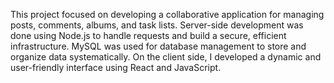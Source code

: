 This project focused on developing a collaborative application for managing posts, comments, albums, and task lists. Server-side development was done using Node.js to handle requests and build a secure, efficient infrastructure. MySQL was used for database management to store and organize data systematically. On the client side, I developed a dynamic and user-friendly interface using React and JavaScript.

